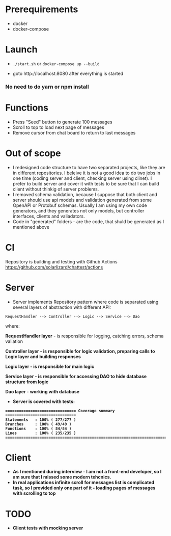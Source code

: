 # Prerequirements
- docker
- docker-compose

# Launch

- ````./start.sh```` or ````docker-compose up --build````

- goto http://localhost:8080 after everything is started

### No need to do yarn or npm install

# Functions

- Press "Seed" button to generate 100 messages
- Scroll to top to load next page of messages
- Remove cursor from chat board to return to last messages

# Out of scope

- I redesigned code structure to have two separated projects, like they are in different repositories. I beleive it is not a good idea to do two jobs in one time (coding server and client, checking server using clinet). I prefer to build server and cover it with tests to be sure that I can build client without thinkig of server problems.
- I removed schema validation, because I suppose that both client and server should use api models and validation generated from some OpenAPI or Protobuf schemas. Usually I am using my own code generators, and they generates not only models, but controller interfaces, clients and valiadators. 
- Code in "generated" folders - are the code, that shuld be generated as I mentioned above


# CI

Repository is building and testing with Github Actions https://github.com/solarlizard/chattest/actions

# Server

- Server implements Repository pattern where code is separated using several layers of abstraction with different API:
````
RequestHandler --> Controller --> Logic --> Service --> Dao
````

where:

<b>RequestHandler layer</b> - is responsible for logging, catching errors, schema valiation

<b>Controller layer<b> - is responsible for logic validation, preparing calls to Logic layer and building responses

<b>Logic layer<b> - is responsible for main logic

<b>Service layer<b> - is responsible for accessing DAO to hide database structure from logic
  
<b>Dao layer<b> - working with database

- Server is covered with tests:
````
=============================== Coverage summary ===============================
Statements   : 100% ( 277/277 )
Branches     : 100% ( 49/49 )
Functions    : 100% ( 84/84 )
Lines        : 100% ( 235/235 )
================================================================================
````

# Client
- As I mentioned during interview - I am not a front-end developer, so I am sure that I missed some modern tehcnics.
- In real applications infinite scroll for messages list is complicated task, so I provided only one part of it - loading pages of messages with scrolling to top

# TODO
- Client tests with mocking server
